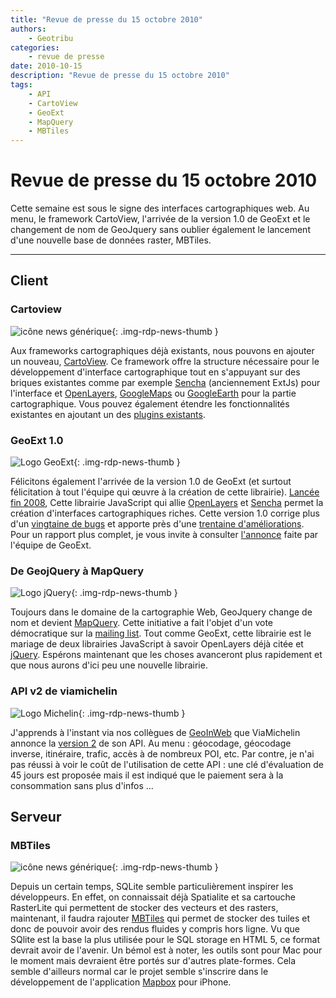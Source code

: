 ```yaml
---
title: "Revue de presse du 15 octobre 2010"
authors:
    - Geotribu
categories:
    - revue de presse
date: 2010-10-15
description: "Revue de presse du 15 octobre 2010"
tags:
    - API
    - CartoView
    - GeoExt
    - MapQuery
    - MBTiles
---
```


# Revue de presse du 15 octobre 2010

Cette semaine est sous le signe des interfaces cartographiques web. Au menu, le framework CartoView, l'arrivée de la version 1.0 de GeoExt et le changement de nom de GeoJquery sans oublier également le lancement d'une nouvelle base de données raster, MBTiles.

----

## Client

### Cartoview

![icône news générique](https://cdn.geotribu.fr/img/internal/icons-rdp-news/news.png "News Geotribu"){: .img-rdp-news-thumb }

Aux frameworks cartographiques déjà existants, nous pouvons en ajouter un nouveau, [CartoView](http://www.cartologic.com/cartoview/). Ce framework offre la structure nécessaire pour le développement d'interface cartographique tout en s'appuyant sur des briques existantes comme par exemple [Sencha](http://www.sencha.com/) (anciennement ExtJs) pour l'interface et [OpenLayers](https://openlayers.org/), [GoogleMaps](http://maps.google.com/) ou [GoogleEarth](http://code.google.com/apis/earth/) pour la partie cartographique. Vous pouvez également étendre les fonctionnalités existantes en ajoutant un des [plugins existants](http://www.cartologic.com/cartoview/extensions.aspx).

### GeoExt 1.0

![Logo GeoExt](https://cdn.geotribu.fr/img/logos-icones/logiciels_librairies/geoext.png "Logo GeoExt"){: .img-rdp-news-thumb }

Félicitons également l'arrivée de la version 1.0 de GeoExt (et surtout félicitation à tout l'équipe qui œuvre à la création de cette librairie). [Lancée fin 2008](http://geotribu.net/node/75), Cette librairie JavaScript qui allie [OpenLayers](https://openlayers.org/) et [Sencha](http://www.sencha.com/) permet la création d'interfaces cartographiques riches. Cette version 1.0 corrige plus d'un [vingtaine de bugs](http://trac.geoext.org/query?group=type&resolution=fixed&milestone=1.0&type=defect&order=component) et apporte près d'une [trentaine d'améliorations](http://trac.geoext.org/query?group=type&resolution=fixed&milestone=1.0&type=enhancement&order=component). Pour un rapport plus complet, je vous invite à consulter [l'annonce](http://trac.geoext.org/wiki/Release/1.0/Notes) faite par l'équipe de GeoExt.

### De GeojQuery à MapQuery

![Logo jQuery](https://cdn.geotribu.fr/img/icon_jquery.jpg "Logo jQuery"){: .img-rdp-news-thumb }

Toujours dans le domaine de la cartographie Web, GeoJquery change de nom et devient [MapQuery](http://gitorious.org/mapquery). Cette initiative a fait l'objet d'un vote démocratique sur la [mailing list](http://lists.osgeo.org/pipermail/geojquery/2010-October/000179.html). Tout comme GeoExt, cette librairie est le mariage de deux librairies JavaScript à savoir OpenLayers déjà citée et [jQuery](http://jquery.com/). Espérons maintenant que les choses avanceront plus rapidement et que nous aurons d'ici peu une nouvelle librairie.

### API v2 de viamichelin

![Logo Michelin](https://cdn.geotribu.fr/images/logos-icones/entreprises_association/michelin.jpg "Logo Michelin"){: .img-rdp-news-thumb }

J'apprends à l'instant via nos collègues de [GeoInWeb](http://www.geoinweb.com/2010/10/12/viamichelin-lance-son-api-javascript-en-version-2/) que ViaMichelin annonce la [version 2](http://dev.viamichelin.fr/web/api-javascript) de son API. Au menu : géocodage, géocodage inverse, itinéraire, trafic, accès à de nombreux POI, etc. Par contre, je n'ai pas réussi à voir le coût de l'utilisation de cette API : une clé d'évaluation de 45 jours est proposée mais il est indiqué que le paiement sera à la consommation sans plus d'infos ...

## Serveur

### MBTiles

![icône news générique](https://cdn.geotribu.fr/img/internal/icons-rdp-news/news.png "News Geotribu"){: .img-rdp-news-thumb }

Depuis un certain temps, SQLite semble particulièrement inspirer les développeurs. En effet, on connaissait déjà Spatialite et sa cartouche RasterLite qui permettent de stocker des vecteurs et des rasters, maintenant, il faudra rajouter [MBTiles](http://developmentseed.org/blog/2010/oct/08/portable-map-tiles-format-released) qui permet de stocker des tuiles et donc de pouvoir avoir des rendus fluides y compris hors ligne. Vu que SQlite est la base la plus utilisée pour le SQL storage en HTML 5, ce format devrait avoir de l'avenir. Un bémol est à noter, les outils sont pour Mac pour le moment mais devraient être portés sur d'autres plate-formes. Cela semble d'ailleurs normal car le projet semble s'inscrire dans le développement de l'application [Mapbox](http://mapbox.com) pour iPhone.

